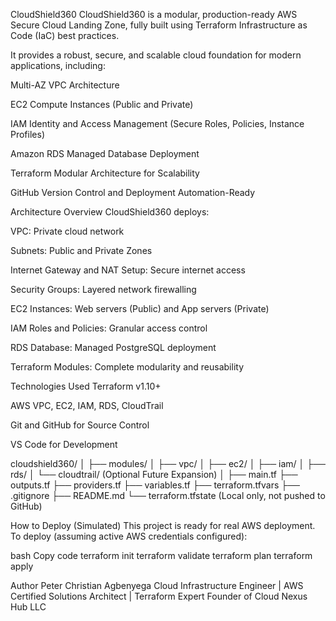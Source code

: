 CloudShield360
CloudShield360 is a modular, production-ready AWS Secure Cloud Landing Zone, fully built using Terraform Infrastructure as Code (IaC) best practices.

It provides a robust, secure, and scalable cloud foundation for modern applications, including:

Multi-AZ VPC Architecture

EC2 Compute Instances (Public and Private)

IAM Identity and Access Management (Secure Roles, Policies, Instance Profiles)

Amazon RDS Managed Database Deployment

Terraform Modular Architecture for Scalability

GitHub Version Control and Deployment Automation-Ready

Architecture Overview
CloudShield360 deploys:

VPC: Private cloud network

Subnets: Public and Private Zones

Internet Gateway and NAT Setup: Secure internet access

Security Groups: Layered network firewalling

EC2 Instances: Web servers (Public) and App servers (Private)

IAM Roles and Policies: Granular access control

RDS Database: Managed PostgreSQL deployment

Terraform Modules: Complete modularity and reusability

Technologies Used
Terraform v1.10+

AWS VPC, EC2, IAM, RDS, CloudTrail

Git and GitHub for Source Control

VS Code for Development


cloudshield360/
│
├── modules/
│   ├── vpc/
│   ├── ec2/
│   ├── iam/
│   ├── rds/
│   └── cloudtrail/ (Optional Future Expansion)
│
├── main.tf
├── outputs.tf
├── providers.tf
├── variables.tf
├── terraform.tfvars
├── .gitignore
├── README.md
└── terraform.tfstate (Local only, not pushed to GitHub)


How to Deploy (Simulated)
This project is ready for real AWS deployment.
To deploy (assuming active AWS credentials configured):

bash
Copy code
terraform init
terraform validate
terraform plan
terraform apply


Author
Peter Christian Agbenyega
Cloud Infrastructure Engineer | AWS Certified Solutions Architect | Terraform Expert
Founder of Cloud Nexus Hub LLC
